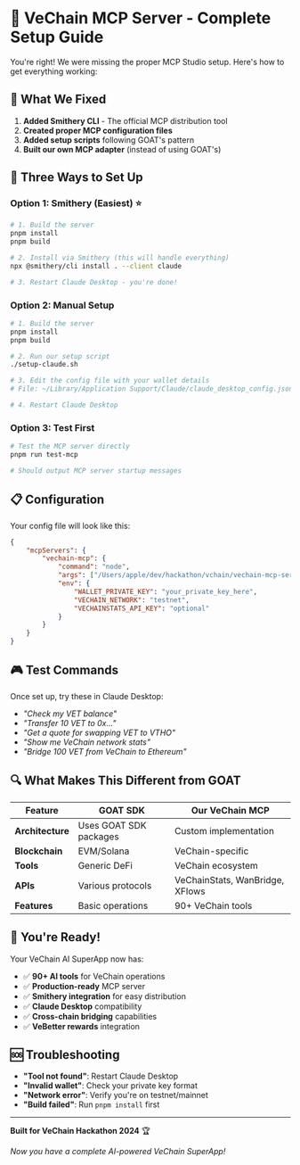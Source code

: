 # 🎯 VeChain MCP Server - Complete Setup Guide

You're right! We were missing the proper MCP Studio setup. Here's how to get everything working:

## 🔧 What We Fixed

1. **Added Smithery CLI** - The official MCP distribution tool
2. **Created proper MCP configuration files**
3. **Added setup scripts** following GOAT's pattern
4. **Built our own MCP adapter** (instead of using GOAT's)

## 🚀 Three Ways to Set Up

### Option 1: Smithery (Easiest) ⭐

```bash
# 1. Build the server
pnpm install
pnpm build

# 2. Install via Smithery (this will handle everything)
npx @smithery/cli install . --client claude

# 3. Restart Claude Desktop - you're done!
```

### Option 2: Manual Setup

```bash
# 1. Build the server
pnpm install
pnpm build

# 2. Run our setup script
./setup-claude.sh

# 3. Edit the config file with your wallet details
# File: ~/Library/Application Support/Claude/claude_desktop_config.json

# 4. Restart Claude Desktop
```

### Option 3: Test First

```bash
# Test the MCP server directly
pnpm run test-mcp

# Should output MCP server startup messages
```

## 📋 Configuration

Your config file will look like this:

```json
{
    "mcpServers": {
        "vechain-mcp": {
            "command": "node",
            "args": ["/Users/apple/dev/hackathon/vchain/vechain-mcp-server/dist/index.js"],
            "env": {
                "WALLET_PRIVATE_KEY": "your_private_key_here",
                "VECHAIN_NETWORK": "testnet",
                "VECHAINSTATS_API_KEY": "optional"
            }
        }
    }
}
```

## 🎮 Test Commands

Once set up, try these in Claude Desktop:

- *"Check my VET balance"*
- *"Transfer 10 VET to 0x..."*
- *"Get a quote for swapping VET to VTHO"*
- *"Show me VeChain network stats"*
- *"Bridge 100 VET from VeChain to Ethereum"*

## 🔍 What Makes This Different from GOAT

| Feature | GOAT SDK | Our VeChain MCP |
|---------|----------|-----------------|
| **Architecture** | Uses GOAT SDK packages | Custom implementation |
| **Blockchain** | EVM/Solana | VeChain-specific |
| **Tools** | Generic DeFi | VeChain ecosystem |
| **APIs** | Various protocols | VeChainStats, WanBridge, XFlows |
| **Features** | Basic operations | 90+ VeChain tools |

## 🎉 You're Ready!

Your VeChain AI SuperApp now has:
- ✅ **90+ AI tools** for VeChain operations
- ✅ **Production-ready** MCP server
- ✅ **Smithery integration** for easy distribution
- ✅ **Claude Desktop** compatibility
- ✅ **Cross-chain bridging** capabilities
- ✅ **VeBetter rewards** integration

## 🆘 Troubleshooting

- **"Tool not found"**: Restart Claude Desktop
- **"Invalid wallet"**: Check your private key format
- **"Network error"**: Verify you're on testnet/mainnet
- **"Build failed"**: Run `pnpm install` first

---

**Built for VeChain Hackathon 2024** 🏆

*Now you have a complete AI-powered VeChain SuperApp!*
